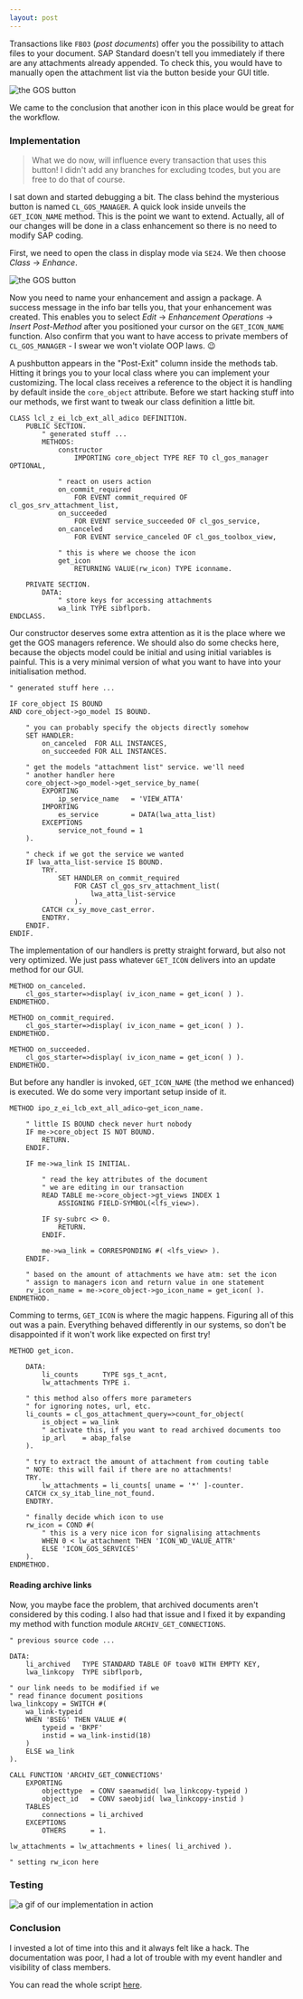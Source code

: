 ```yaml
---
layout: post
---
```


Transactions like `FB03` (*post documents*) offer you the possibility to attach files to your document. 
SAP Standard doesn't tell you immediately if there are any attachments already appended. To check this, you would have to manually open the attachment list via the button beside your GUI title. 

![the GOS button](/img/assets/gos_button_empty.jpg)

We came to the conclusion that another icon in this place would be great for the workflow.

### Implementation

> What we do now, will influence every transaction that uses this button! I didn't add any branches for excluding tcodes, but you are free to do that of course.

I sat down and started debugging a bit. The class behind the mysterious button is named `CL_GOS_MANAGER`. A quick look inside
unveils the `GET_ICON_NAME` method. This is the point we want to extend. Actually, all of our changes will be done in a class enhancement so there is no need to modify SAP coding.

First, we need to open the class in display mode via `SE24`. We then choose *Class* -> *Enhance*.

![the GOS button](/img/assets/gos_enhance_class.jpg)

Now you need to name your enhancement and assign a package. A success message in the info bar tells you, that your enhancement was created. This enables you to select *Edit* -> *Enhancement Operations* -> *Insert Post-Method* after you positioned your cursor on the `GET_ICON_NAME` function. Also confirm that you want to have access to private members of `CL_GOS_MANAGER` - I swear we won't violate OOP laws. 😉

A pushbutton appears in the "Post-Exit" column inside the methods tab. Hitting it brings you to your local class where you can implement your customizing. The local class receives a reference to the object it is handling by default inside the `core_object` attribute. Before we start hacking stuff into our methods, we first want to tweak our class definition a little bit.

``` abap
CLASS lcl_z_ei_lcb_ext_all_adico DEFINITION.
    PUBLIC SECTION.
        " generated stuff ...
        METHODS:
            constructor 
                IMPORTING core_object TYPE REF TO cl_gos_manager OPTIONAL,
            
            " react on users action
            on_commit_required 
                FOR EVENT commit_required OF cl_gos_srv_attachment_list,
            on_succeeded 
                FOR EVENT service_succeeded OF cl_gos_service,
            on_canceled 
                FOR EVENT service_canceled OF cl_gos_toolbox_view,
            
            " this is where we choose the icon
            get_icon
                RETURNING VALUE(rw_icon) TYPE iconname.

    PRIVATE SECTION.
        DATA:
            " store keys for accessing attachments
            wa_link TYPE sibflporb.
ENDCLASS.
```

Our constructor deserves some extra attention as it is the place where we get the GOS managers reference. We should also do some checks here, 
because the objects model could be initial and using initial variables is painful. This is a very minimal version of what you want to 
have into your initialisation method.

``` abap
" generated stuff here ...

IF core_object IS BOUND
AND core_object->go_model IS BOUND.
    
    " you can probably specify the objects directly somehow
    SET HANDLER:
        on_canceled  FOR ALL INSTANCES,
        on_succeeded FOR ALL INSTANCES.
    
    " get the models "attachment list" service. we'll need 
    " another handler here
    core_object->go_model->get_service_by_name(
        EXPORTING
            ip_service_name   = 'VIEW_ATTA'
        IMPORTING
            es_service        = DATA(lwa_atta_list)
        EXCEPTIONS
            service_not_found = 1
    ).
    
    " check if we got the service we wanted
    IF lwa_atta_list-service IS BOUND.
        TRY.
            SET HANDLER on_commit_required 
                FOR CAST cl_gos_srv_attachment_list( 
                    lwa_atta_list-service
                ).
        CATCH cx_sy_move_cast_error.
        ENDTRY.
    ENDIF.
ENDIF.
```

The implementation of our handlers is pretty straight forward, but also not very optimized. We just pass whatever `GET_ICON` delivers into an update method for our GUI.

``` abap
METHOD on_canceled.
    cl_gos_starter=>display( iv_icon_name = get_icon( ) ).
ENDMETHOD.
  
METHOD on_commit_required.
    cl_gos_starter=>display( iv_icon_name = get_icon( ) ).
ENDMETHOD.

METHOD on_succeeded.
    cl_gos_starter=>display( iv_icon_name = get_icon( ) ).
ENDMETHOD.
```

But before any handler is invoked, `GET_ICON_NAME` (the method we enhanced) is executed. We do some very important setup inside of it.  

``` abap
METHOD ipo_z_ei_lcb_ext_all_adico~get_icon_name.
    
    " little IS BOUND check never hurt nobody
    IF me->core_object IS NOT BOUND.
        RETURN.
    ENDIF.
    
    IF me->wa_link IS INITIAL.
        
        " read the key attributes of the document 
        " we are editing in our transaction
        READ TABLE me->core_object->gt_views INDEX 1
            ASSIGNING FIELD-SYMBOL(<lfs_view>).
            
        IF sy-subrc <> 0.
            RETURN.
        ENDIF.
    
        me->wa_link = CORRESPONDING #( <lfs_view> ).
    ENDIF.
    
    " based on the amount of attachments we have atm: set the icon
    " assign to managers icon and return value in one statement
    rv_icon_name = me->core_object->go_icon_name = get_icon( ).
ENDMETHOD.
```

Comming to terms, `GET_ICON` is where the magic happens. Figuring all of this out was a pain. Everything behaved differently in our systems, so don't be disappointed if it won't work like expected on first try!

``` abap
METHOD get_icon.
    
    DATA:
        li_counts      TYPE sgs_t_acnt,
        lw_attachments TYPE i.
    
    " this method also offers more parameters 
    " for ignoring notes, url, etc.
    li_counts = cl_gos_attachment_query=>count_for_object(
        is_object = wa_link
        " activate this, if you want to read archived documents too
        ip_arl    = abap_false
    ).
    
    " try to extract the amount of attachment from couting table
    " NOTE: this will fail if there are no attachments!
    TRY.
        lw_attachments = li_counts[ uname = '*' ]-counter.
    CATCH cx_sy_itab_line_not_found.
    ENDTRY.
    
    " finally decide which icon to use
    rw_icon = COND #(
        " this is a very nice icon for signalising attachments
        WHEN 0 < lw_attachment THEN 'ICON_WD_VALUE_ATTR'
        ELSE 'ICON_GOS_SERVICES'
    ).
ENDMETHOD.
```

#### Reading archive links

Now, you maybe face the problem, that archived documents aren't considered by this coding. I also had that issue and I fixed it by expanding my method with function module `ARCHIV_GET_CONNECTIONS`.

``` abap
" previous source code ...

DATA:
    li_archived   TYPE STANDARD TABLE OF toav0 WITH EMPTY KEY,
    lwa_linkcopy  TYPE sibflporb,
    
" our link needs to be modified if we 
" read finance document positions
lwa_linkcopy = SWITCH #(
    wa_link-typeid
    WHEN 'BSEG' THEN VALUE #(
        typeid = 'BKPF'
        instid = wa_link-instid(18)
    )
    ELSE wa_link
).

CALL FUNCTION 'ARCHIV_GET_CONNECTIONS'
    EXPORTING
        objecttype  = CONV saeanwdid( lwa_linkcopy-typeid )
        object_id   = CONV saeobjid( lwa_linkcopy-instid )
    TABLES
        connections = li_archived
    EXCEPTIONS
        OTHERS      = 1.

lw_attachments = lw_attachments + lines( li_archived ).

" setting rw_icon here
```

### Testing

![a gif of our implementation in action](/img/assets/gos_in_action.gif)

### Conclusion

I invested a lot of time into this and it always felt like a hack. The documentation was poor, I had a lot of trouble with my event handler and visibility of class members.

You can read the whole script [here](/extra/gos-icon-enhancement.html).
